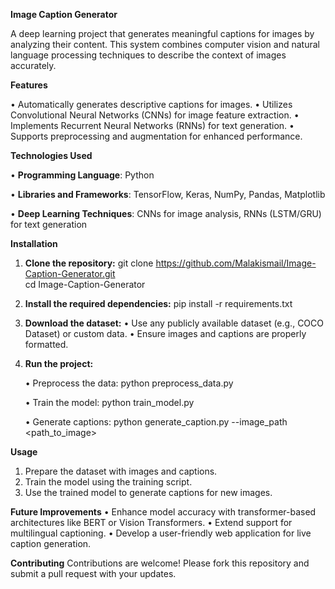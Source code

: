 **Image Caption Generator**

  A deep learning project that generates meaningful captions for images by analyzing their content. This system combines computer vision and natural language processing techniques to describe the context of images accurately.



**Features**

  •	Automatically generates descriptive captions for images.
  •	Utilizes Convolutional Neural Networks (CNNs) for image feature extraction.
  •	Implements Recurrent Neural Networks (RNNs) for text generation.
  •	Supports preprocessing and augmentation for enhanced performance.



**Technologies Used**

  •	**Programming Language**: Python
  
  •	**Libraries and Frameworks**: TensorFlow, Keras, NumPy, Pandas, Matplotlib
  
  •	**Deep Learning Techniques**: CNNs for image analysis, RNNs (LSTM/GRU) for text generation



**Installation**
  1. **Clone the repository:**
       git clone https://github.com/Malakismail/Image-Caption-Generator.git  
       cd Image-Caption-Generator  

  2. **Install the required dependencies:**
       pip install -r requirements.txt  

  3. **Download the dataset:**
       •	Use any publicly available dataset (e.g., COCO Dataset) or custom data.
       •	Ensure images and captions are properly formatted.

  4. **Run the project:**
     
       •	Preprocess the data:
           python preprocess_data.py  

       •	Train the model:
           python train_model.py  

       •	Generate captions:
          python generate_caption.py --image_path <path_to_image>  



**Usage**
  1. Prepare the dataset with images and captions.
  2. Train the model using the training script.
  3. Use the trained model to generate captions for new images.



**Future Improvements**
  •	Enhance model accuracy with transformer-based architectures like BERT or Vision Transformers.
  •	Extend support for multilingual captioning.
  •	Develop a user-friendly web application for live caption generation.



**Contributing**
  Contributions are welcome! Please fork this repository and submit a pull request with your updates.



